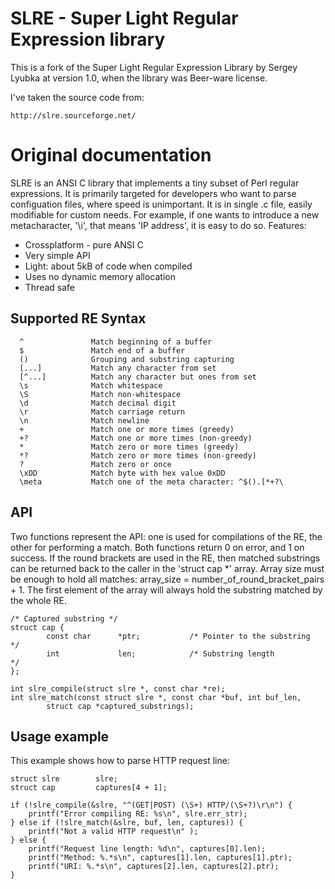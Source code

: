 # SLRE - Super Light Regular Expression library

This is a fork of the Super Light Regular Expression Library by Sergey
Lyubka at version 1.0, when the library was Beer-ware license.

I've taken the source code from:

    http://slre.sourceforge.net/

# Original documentation

SLRE is an ANSI C library that implements a tiny subset of Perl
regular expressions. It is primarily targeted for developers who want
to parse configuation files, where speed is unimportant. It is in
single .c file, easily modifiable for custom needs. For example, if
one wants to introduce a new metacharacter, '\i', that means 'IP
address', it is easy to do so.  Features:

 *    Crossplatform - pure ANSI C
 *    Very simple API
 *    Light: about 5kB of code when compiled
 *    Uses no dynamic memory allocation
 *    Thread safe 

## Supported RE Syntax

      ^               Match beginning of a buffer
      $               Match end of a buffer
      ()              Grouping and substring capturing
      [...]           Match any character from set
      [^...]          Match any character but ones from set
      \s              Match whitespace
      \S              Match non-whitespace
      \d              Match decimal digit
      \r              Match carriage return
      \n              Match newline
      +               Match one or more times (greedy)
      +?              Match one or more times (non-greedy)
      *               Match zero or more times (greedy)
      *?              Match zero or more times (non-greedy)
      ?               Match zero or once
      \xDD            Match byte with hex value 0xDD
      \meta           Match one of the meta character: ^$().[*+?\

## API

Two functions represent the API: one is used for compilations of the
RE, the other for performing a match. Both functions return 0 on
error, and 1 on success. If the round brackets are used in the RE,
then matched substrings can be returned back to the caller in the
'struct cap *' array. Array size must be enough to hold all matches:
array_size = number_of_round_bracket_pairs + 1. The first element of
the array will always hold the substring matched by the whole RE.

    /* Captured substring */
    struct cap {
            const char      *ptr;           /* Pointer to the substring     */
            int             len;            /* Substring length             */
    };

    int slre_compile(struct slre *, const char *re);
    int slre_match(const struct slre *, const char *buf, int buf_len,
            struct cap *captured_substrings);

## Usage example

This example shows how to parse HTTP request line:

	struct slre        slre;
	struct cap         captures[4 + 1];

	if (!slre_compile(&slre, "^(GET|POST) (\S+) HTTP/(\S+?)\r\n") {
		printf("Error compiling RE: %s\n", slre.err_str);
	} else if (!slre_match(&slre, buf, len, captures)) {
		printf("Not a valid HTTP request\n" );
	} else {
		printf("Request line length: %d\n", captures[0].len);
		printf("Method: %.*s\n", captures[1].len, captures[1].ptr);
		printf("URI: %.*s\n", captures[2].len, captures[2].ptr);
	}
